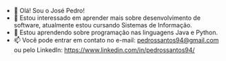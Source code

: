 - 👋 Olá! Sou o José Pedro! 
- 👀 Estou interessado em aprender mais sobre desenvolvimento de software, atualmente estou cursando Sistemas de Informação.
- 🌱 Estou aprendendo sobre programação nas linguagens Java e Python.
- 📫 Você pode entrar em contato no e-mail: pedrossantos94@gmail.com ou pelo LinkedIn: https://www.linkedin.com/in/pedrossantos94/

